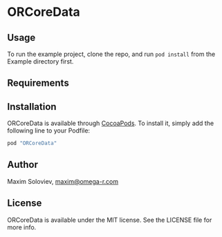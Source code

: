 # ORCoreData

## Usage

To run the example project, clone the repo, and run `pod install` from the Example directory first.

## Requirements

## Installation

ORCoreData is available through [CocoaPods](http://cocoapods.org). To install
it, simply add the following line to your Podfile:

```ruby
pod "ORCoreData"
```

## Author

Maxim Soloviev, maxim@omega-r.com

## License

ORCoreData is available under the MIT license. See the LICENSE file for more info.
